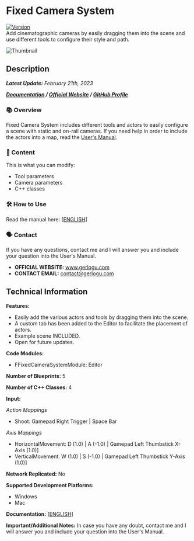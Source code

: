 # Fixed Camera System
[![Version](https://img.shields.io/badge/Version-1.0.2-3FB911?style=flat&logo&logoColor=white&labelColor=4d4d4d)](https://github.com/gerlogu/BulletHellEditor/releases/tag/V1.0.2)</br>
Add cinematographic cameras by easily dragging them into the scene and use different tools to configure their style and path.

![Thumbnail](https://user-images.githubusercontent.com/55363746/219978541-f7c4c4d5-d890-4dfa-a4d6-4e3249c2244e.jpg)

## Description
***Latest Update:*** _February 21th, 2023_

***[Documentation](https://gerlogu.com/wp-content/uploads/2023/02/Fixed-Camera-System-Users-Manual.pdf) / [Official Website](https://gerlogu.com) / [GitHub Profile](https://github.com/gerlogu)***


### 📚 Overview
Fixed Camera System includes different tools and actors to easily configure a scene with static and on-rail cameras. If you need help in order to include the actors into a map, read the [User's Manual](https://gerlogu.com/wp-content/uploads/2023/02/Fixed-Camera-System-Users-Manual.pdf).

### 📣 Content

This is what you can modify:

- Tool parameters
- Camera parameters
- C++ classes

### 🛠 How to Use

Read the manual here: [[ENGLISH](https://gerlogu.com/wp-content/uploads/2023/02/Fixed-Camera-System-Users-Manual.pdf)]

### 🗣 Contact

If you have any questions, contact me and I will answer you and include your question into the User's Manual.

- **OFFICIAL WEBSITE:** www.gerlogu.com
- **CONTACT EMAIL:** contact@gerlogu.com


## Technical Information

**Features:**

- Easily add the various actors and tools by dragging them into the scene.
- A custom tab has been added to the Editor to facilitate the placement of actors.
- Example scene INCLUDED.
- Open for future updates.

**Code Modules:**
- FFixedCameraSystemModule: Editor

**Number of Blueprints:** 5

**Number of C++ Classes:** 4

**Input:**

*Action Mappings*
- Shoot: Gamepad Right Trigger | Space Bar

*Axis Mappings*
- HorizontalMovement: D (1.0) | A (-1.0) | Gamepad Left Thumbstick X-Axis (1.0)]
- VerticalMovement: W (1.0) | S (-1.0) | Gamepad Left Thumbstick Y-Axis (1.0)]

**Network Replicated:** No

**Supported Development Platforms:**

- Windows
- Mac

**Documentation:** [[ENGLISH](https://gerlogu.com/wp-content/uploads/2023/02/Fixed-Camera-System-Users-Manual.pdf)]

**Important/Additional Notes:** In case you have any doubt, contact me and I will answer you and include your question into the User's Manual.
